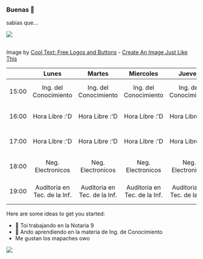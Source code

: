 ### Buenas 👋
 sabias que...

![](https://images.cooltext.com/5643131.png)

<br />Image by <a href="https://cooltext.com">Cool Text: Free Logos and Buttons</a> - <a href="https://cooltext.com/Edit-Logo?LogoID=4293261316">Create An Image Just Like This</a>

|       | Lunes                        | Martes                       | Miercoles                    | Jueves                       | Viernes      |
|:-----:|:----------------------------:|:----------------------------:|:----------------------------:|:----------------------------:|:------------:|
| 15:00 | Ing. del Conocimiento        | Ing. del Conocimiento        | Ing. del Conocimiento        | Ing. del Conocimiento        | No Clases B) |
| 16:00 | Hora Libre :'D               | Hora Libre :'D               | Hora Libre :'D               | Hora Libre :'D               | No Clases B) |
| 17:00 | Hora Libre :'D               | Hora Libre :'D               | Hora Libre :'D               | Hora Libre :'D               | No Clases B) |
| 18:00 | Neg. Electronicos            | Neg. Electronicos            | Neg. Electronicos            | Neg. Electronicos            | No Clases B) |
| 19:00 | Auditoria en Tec. de la Inf. | Auditoria en Tec. de la Inf. | Auditoria en Tec. de la Inf. | Auditoria en Tec. de la Inf. | No Clases B) |


Here are some ideas to get you started:

- 🔭 Toi trabajando en la Notaria 9
- 🌱 Ando aprendiendo en la materia de Ing. de Conocimiento
- Me gustan los mapaches owo

<img src = https://i.imgur.com/m7BYtZS.gif>

<!--
**IzaacR01/IzaacR01** is a ✨ _special_ ✨ repository because its `README.md` (this file) appears on your GitHub profile.

-->

